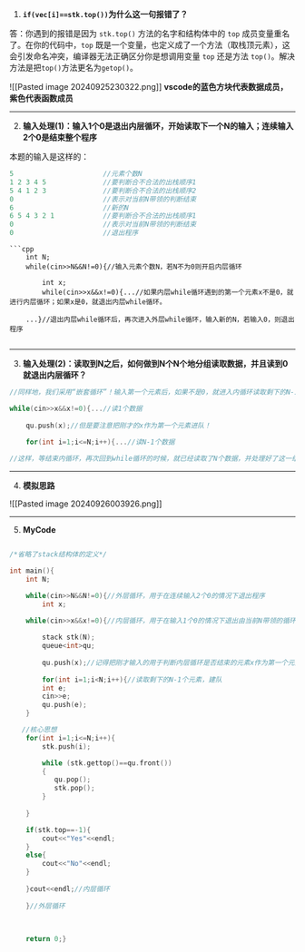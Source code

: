 
1. **`if(vec[i]==stk.top())`为什么这一句报错了？** 

答：你遇到的报错是因为 `stk.top()` 方法的名字和结构体中的 `top` 成员变量重名了。在你的代码中，`top` 既是一个变量，也定义成了一个方法（取栈顶元素），这会引发命名冲突，编译器无法正确区分你是想调用变量 `top` 还是方法 `top()`。解决方法是把`top()`方法更名为`getop()`。

![[Pasted image 20240925230322.png]]
**vscode的蓝色方块代表数据成员，紫色代表函数成员** 

---

2. **输入处理(1)：输入1个0是退出内层循环，开始读取下一个N的输入；连续输入2个0是结束整个程序** 

本题的输入是这样的：
```cpp
5                      //元素个数N
1 2 3 4 5              //要判断合不合法的出栈顺序1
5 4 1 2 3              //要判断合不合法的出栈顺序2
0                      //表示对当前N带领的判断结束
6                      //新的N
6 5 4 3 2 1            //要判断合不合法的出栈顺序1
0                      //表示对当前N带领的判断结束
0                      //退出程序
```

```
```cpp
	int N;
    while(cin>>N&&N!=0){//输入元素个数N，若N不为0则开启内层循环
    	
    	int x;
	    while(cin>>x&&x!=0){...//如果内层while循环遇到的第一个元素x不是0，就进行内层循环；如果x是0，就退出内层while循环。

	...}//退出内层while循环后，再次进入外层while循环，输入新的N，若输入0，则退出程序
    
```

---

3. **输入处理(2)：读取到N之后，如何做到N个N个地分组读取数据，并且读到0就退出内层循环？**

```cpp
//同样地，我们采用“嵌套循环”！输入第一个元素后，如果不是0，就进入内循环读取剩下的N-1个元素

while(cin>>x&&x!=0){...//读1个数据
	
	qu.push(x);//但是要注意把刚才的x作为第一个元素进队！
	
	for(int i=1;i<=N;i++){...//读N-1个数据

//这样，等结束内循环，再次回到while循环的时候，就已经读取了N个数据，并处理好了这一组的yes or no判断；然后开始下一组N个数据的处理。

```

---

4. **模拟思路**

![[Pasted image 20240926003926.png]]

---
5. **MyCode**

```cpp

/*省略了stack结构体的定义*/

int main(){
    int N;

    while(cin>>N&&N!=0){//外层循环，用于在连续输入2个0的情况下退出程序
    	int x;

    while(cin>>x&&x!=0){//内层循环，用于在输入1个0的情况下退出由当前N带领的循环，读取新的N
		
		stack stk(N);
    	queue<int>qu;
        
        qu.push(x);//记得把刚才输入的用于判断内层循环是否结束的元素x作为第一个元素入队
        
        for(int i=1;i<N;i++){//读取剩下的N-1个元素，建队
        int e;
        cin>>e;
        qu.push(e);
    }

   //核心思想
    for(int i=1;i<=N;i++){
        stk.push(i);

        while (stk.gettop()==qu.front())
        {
           qu.pop();
           stk.pop();
        }
        
    }

    if(stk.top==-1){
        cout<<"Yes"<<endl;
    }
    else{
        cout<<"No"<<endl;
    }
    
    }cout<<endl;//内层循环
    
	}//外层循环
    
    

    return 0;}
```

